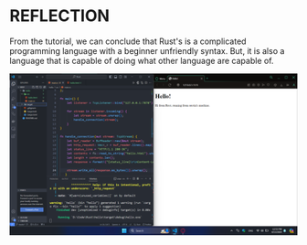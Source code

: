 # REFLECTION

From the tutorial, we can conclude that Rust's is a complicated programming language with a beginner unfriendly syntax. But, it is also a language that is capable of doing what other language are capable of.

![Commit 2 screen capture](/assets/images/commit2.png)
